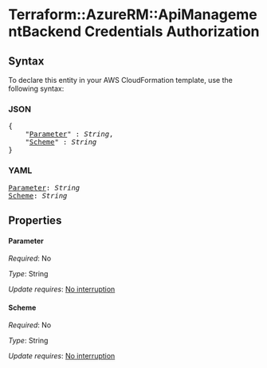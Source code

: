 # Terraform::AzureRM::ApiManagementBackend Credentials Authorization

## Syntax

To declare this entity in your AWS CloudFormation template, use the following syntax:

### JSON

<pre>
{
    "<a href="#parameter" title="Parameter">Parameter</a>" : <i>String</i>,
    "<a href="#scheme" title="Scheme">Scheme</a>" : <i>String</i>
}
</pre>

### YAML

<pre>
<a href="#parameter" title="Parameter">Parameter</a>: <i>String</i>
<a href="#scheme" title="Scheme">Scheme</a>: <i>String</i>
</pre>

## Properties

#### Parameter

_Required_: No

_Type_: String

_Update requires_: [No interruption](https://docs.aws.amazon.com/AWSCloudFormation/latest/UserGuide/using-cfn-updating-stacks-update-behaviors.html#update-no-interrupt)

#### Scheme

_Required_: No

_Type_: String

_Update requires_: [No interruption](https://docs.aws.amazon.com/AWSCloudFormation/latest/UserGuide/using-cfn-updating-stacks-update-behaviors.html#update-no-interrupt)

